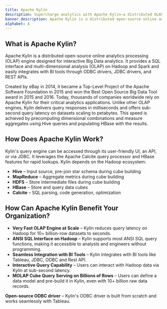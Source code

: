 ```yaml
---
title: Apache Kylin
description: Supercharge analytics with Apache Kylin—a distributed OLAP engine for Big Data. Use SQL, integrate seamlessly with BI tools via ODBC, JDBC, and REST APIs.
banner_description: Apache Kylin is a distributed open-source online analytics processing (OLAP) engine designed for interactive Big Data analytics. It provides a SQL interface and multi-dimensional analysis (OLAP) on Hadoop and Spark and easily integrates with BI tools through ODBC drivers, JDBC drivers, and REST APIs.
alphabet: A
---
```


## What is Apache Kylin?

Apache Kylin is a distributed open-source online analytics processing (OLAP) engine designed for interactive Big Data analytics. It provides a SQL interface and multi-dimensional analysis (OLAP) on Hadoop and Spark and easily integrates with BI tools through ODBC drivers, JDBC drivers, and REST APIs.

Created by eBay in 2014, it became a Top-Level Project of the Apache Software Foundation in 2015 and won the Best Open Source Big Data Tool award in 2015 and 2016. Today, thousands of companies worldwide rely on Apache Kylin for their critical analytics applications. Unlike other OLAP engines, Kylin delivers query responses in milliseconds and offers sub-second query latency on datasets scaling to petabytes. This speed is achieved by precomputing dimensional combinations and measure aggregates using Hive queries and populating HBase with the results.

## How Does Apache Kylin Work?

Kylin's query engine can be accessed through its user-friendly UI, an API, or via JDBC. It leverages the Apache Calcite query processor and HBase features for rapid lookups. Kylin depends on the Hadoop ecosystem:

- **Hive** – Input source, pre-join star schema during cube building
- **MapReduce** – Aggregate metrics during cube building
- **HDFS** – Store intermediate files during cube building
- **HBase** – Store and query data cubes
- **Calcite** – SQL parsing, code generation, optimization

## How Can Apache Kylin Benefit Your Organization?

- **Very Fast OLAP Engine at Scale** – Kylin reduces query latency on Hadoop for 10+ billion-row datasets to seconds.
- **ANSI SQL Interface on Hadoop** – Kylin supports most ANSI SQL query functions, making it accessible to analysts and engineers without programming.
- **Seamless Integration with BI Tools** – Kylin integrates with BI tools like Tableau, JDBC, ODBC and Rest API.
- **Interactive Query Capability** – Users can interact with Hadoop data via Kylin at sub-second latency.
- **MOLAP Cube Query Serving on Billions of Rows** – Users can define a data model and pre-build it in Kylin, even with 10+ billion raw data records.

**Open-source ODBC driver** – Kylin's ODBC driver is built from scratch and works seamlessly with Tableau.
